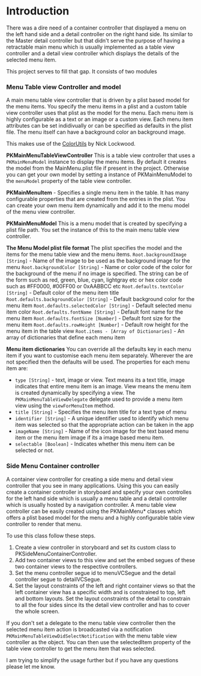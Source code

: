 # Introduction
There was a dire need of a container controller that displayed a menu on the left hand side and a detail controller on the right hand side.  Its similar to the Master detail controller but that didn't serve the purpose of having a retractable main menu which is usually implemented as a table view controller and a detail view controller which displays the details of the selected menu item. 

This project serves to fill that gap. It consists of two modules

### Menu Table view Controller and model ###
A main menu table view controller that is driven by a plist based model for the menu items. You specify the menu items in a plist and a custom table view controller uses that plist as the model for the menu. Each menu item is highly configurable as a text or an image or a custom view. Each menu item attributes can be set indidivually or can be specified as defaults in the plist file. The menu itself can have a background color an background image.

This makes use of the [ColorUtils](http://github.com/nicklockwood/ColorUtils) by Nick Lockwood.

**PKMainMenuTableViewController**
This is a table view controller that uses a `PKMainMenuModel` instance to display the menu items. By default it creates the model from the MainMenu.plist file if present in the project. Otherwise you can get your own model by setting a instance of PKMainMenuModel to the `menuModel` property of the table view controller.

**PKMainMenuItem** - Specifies a single menu item in the table. It has many configurable properties that are created from the entries in the plist. You can create your own menu item dynamically and add it to the menu model of the menu view controller.

**PKMainMenuModel**
This is a menu model that is created by specifying a plist file path. You set the instance of this to the main menu table view controller.

**The Menu Model plist file format**
The plist specifies the model and the items for the menu table view and the menu items.
`Root.backgroundImage [String]` - Name of the image to be used as the background image for the menu
`Root.backgroundColor [String]` - Name or color code of the color for the background of the menu if no image is specified. The string can be of the form such as red, green, blue, cyan, lightgray etc or hex color code such as #FF0000, #00FF00 or 0xAABBCC etc
`Root.defaults.textColor [String]` - Default color of the menu item title
`Root.defaults.backgroundColor [String]` - Default background color for the menu item
`Root.defaults.selectedColor [String]` - Default selected menu item color
`Root.defaults.fontName [String]` - Default font name for the menu item
`Root.defaults.fontSize [Number]` - Default font size for the menu item
`Root.defaults.rowHeight [Number]` - Default row height for the menu item in the table view    `Root.items - [Array of Dictionaries]` - An array of dictionaries that define each menu item

**Menu item dictionaries**
You can override all the defaults key in each menu item if you want to customise each menu item separately. Wherever the are not specified then the defaults will be used. The properties for each menu item are:

 - `type [String]` - text, image or view. Text means its a text title, image indicates that entire menu item is an image. View means the menu item is created dynamically by specifying a view. The `PKMainMenuTableViewDelegate` delegate used to provide a menu item view using the `viewForMenuItem` method.
 - `title [String]` - Specifies the menu item title for a text type of menu
 - `identifier [String]` - A unique identifier used to identify which menu item was selected so that the appropriate action can be taken in the app
 - `imageName [String]` - Name of the icon image for the text based menu item or the menu item image if its a image based menu item.
 - `selectable [Boolean]` - Indicates whether this menu item can be selected or not.

### Side Menu Container controller ###
A container view controller for creating a side menu and detail view controller that you see in many applications. Using this you can easily create a container controller in storyboard and specify your own controlles for the left hand side which is usually a menu table and a detail controller which is usually hosted by a navigation controller. 
A menu table view controller can be easily created using the PKMainMenu* classes which offers a plist based model for the menu and a highly configurable table view controller to render that menu.

To use this class follow these steps.

 1. Create a view controller in storyboard and set its custom class to
    PKSideMenuContainerController.
 2. Add two container views to this view and set the embed segues of
    these two container views to the respective controllers.
 3. Set the menu controller segue id to menuVCSegue and the detail
    controller segue to detailVCSegue.
 4. Set the layout constraints of the left and right container views so that the left container view has a specific width and is constrained to top, left and bottom layouts. Set the layout constraints of the detail to constrain to all the four sides since its the detail view controller and has to cover the whole screen.

If you don't set a delegate to the menu table view controller then the selected menu item action is broadcasted via a notification `PKMainMenuTableViewDidSelectNotification` with the menu table view controller as the object. You can then use the selectedItem property of the table view controller to get the menu item that was selected.

I am trying to simplify the usage further but if you have any questions please let me know.
